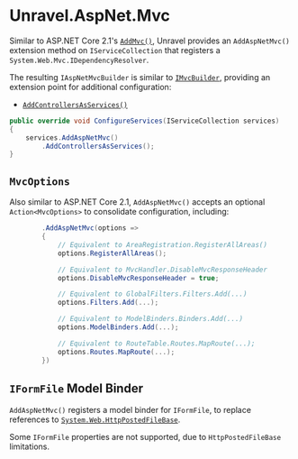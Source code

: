 # Unravel.AspNet.Mvc

Similar to ASP.NET Core 2.1's [`AddMvc()`](https://docs.microsoft.com/en-us/dotnet/api/microsoft.extensions.dependencyinjection.mvcservicecollectionextensions.addmvc?view=aspnetcore-2.1), Unravel provides an `AddAspNetMvc()` extension method on `IServiceCollection` that registers a `System.Web.Mvc.IDependencyResolver`.

The resulting `IAspNetMvcBuilder` is similar to [`IMvcBuilder`](https://docs.microsoft.com/en-us/dotnet/api/microsoft.extensions.dependencyinjection.imvcbuilder?view=aspnetcore-2.1), providing an extension point for additional configuration:

- [`AddControllersAsServices()`](https://docs.microsoft.com/en-us/dotnet/api/microsoft.extensions.dependencyinjection.mvccoremvcbuilderextensions.addcontrollersasservices?view=aspnetcore-2.1)

```csharp
public override void ConfigureServices(IServiceCollection services)
{
    services.AddAspNetMvc()
        .AddControllersAsServices();
}
```

## `MvcOptions`

Also similar to ASP.NET Core 2.1, `AddAspNetMvc()` accepts an optional `Action<MvcOptions>` to consolidate configuration, including:

```csharp
        .AddAspNetMvc(options =>
        {
            // Equivalent to AreaRegistration.RegisterAllAreas()
            options.RegisterAllAreas();

            // Equivalent to MvcHandler.DisableMvcResponseHeader
            options.DisableMvcResponseHeader = true;

            // Equivalent to GlobalFilters.Filters.Add(...)
            options.Filters.Add(...);

            // Equivalent to ModelBinders.Binders.Add(...)
            options.ModelBinders.Add(...);

            // Equivalent to RouteTable.Routes.MapRoute(...);
            options.Routes.MapRoute(...);
        })
```

## `IFormFile` Model Binder

`AddAspNetMvc()` registers a model binder for `IFormFile`, to replace references to
[`System.Web.HttpPostedFileBase`](https://docs.microsoft.com/en-us/dotnet/api/system.web.httppostedfilebase?view=netframework-4.8).

Some `IFormFile` properties are not supported, due to `HttpPostedFileBase` limitations.

